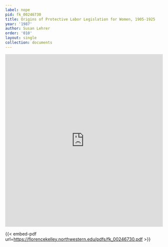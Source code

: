 ```yaml
---
label: nope
pid: fk_00246730
title: Origins of Protective Labor Legislation for Women, 1905-1925
year: '1987'
author: Susan Lehrer
order: '010'
layout: single
collection: documents
---
```

<iframe src="https://northwestern.app.box.com/embed/s/p17wx835vuj2stcov0ycpcccyc3hwdw9?sortColumn=date&view=list" width="100%" height="550" frameborder="0" allowfullscreen webkitallowfullscreen msallowfullscreen></iframe>


{{< embed-pdf url=https://florencekelley.northwestern.edu/pdfs/fk_00246730.pdf >}}